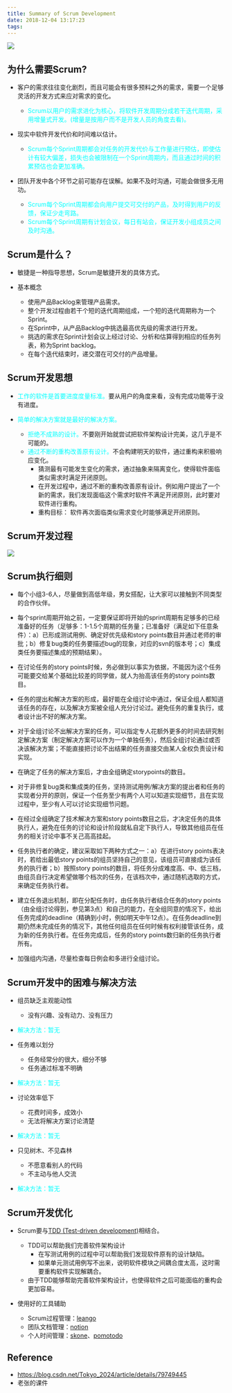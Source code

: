 ```yaml
---
title: Summary of Scrum Development
date: 2018-12-04 13:17:23
tags:
---
```


![](https://songxiaofeng.top/blog/images/scrum.png)

<!-- more -->

<!-- ################################################################################################################################################################################## -->
## 为什么需要Scrum?

* 客户的需求往往变化剧烈，而且可能会有很多预料之外的需求，需要一个足够灵活的开发方式来应对需求的变化。
	* <font color=#00ffff> Scrum以用户的需求进化为核心，将软件开发周期分成若干迭代周期，采用增量式开发。(增量是按用户而不是开发人员的角度去看)。 </font>
	
	
* 现实中软件开发代价和时间难以估计。
	* <font color=#00ffff> Scrum每个Sprint周期都会对任务的开发代价与工作量进行预估，即使估计有较大偏差，损失也会被限制在一个Sprint周期内，而且通过时间的积累预估也会更加准确。 </font>

	
* 团队开发中各个环节之前可能存在误解。如果不及时沟通，可能会做很多无用功。
	* <font color=#00ffff> Scrum每个Sprint周期都会向用户提交可交付的产品，及时得到用户的反馈，保证少走弯路。 </font>
	* <font color=#00ffff> Scrum每个Sprint周期有计划会议，每日有站会，保证开发小组成员之间及时沟通。 </font>

<!-- ################################################################################################################################################################################## -->
## Scrum是什么？

* 敏捷是一种指导思想，Scrum是敏捷开发的具体方式。


* 基本概念
	* 使用产品Backlog来管理产品需求。
	* 整个开发过程由若干个短的迭代周期组成，一个短的迭代周期称为一个Sprint。
	* 在Sprint中，从产品Backlog中挑选最高优先级的需求进行开发。
	* 挑选的需求在Sprint计划会议上经过讨论、分析和估算得到相应的任务列表，称为Sprint backlog。
	* 在每个迭代结束时，递交潜在可交付的产品增量。

<!-- ################################################################################################################################################################################## -->
## Scrum开发思想

* <font color=#00ffff>工作的软件是首要进度度量标准。</font>要从用户的角度来看，没有完成功能等于没有进度。


* <font color=#00ffff>简单的解决方案就是最好的解决方案。</font>
	* <font color=#00ffff>拒绝不成熟的设计。</font>不要刚开始就尝试把软件架构设计完美，这几乎是不可能的。
	* <font color=#00ffff>通过不断的重构改善原有设计。</font>不会构建明天的软件，通过重构来积极响应变化。
		* 猜测最有可能发生变化的需求，通过抽象来隔离变化，使得软件面临类似需求时满足开闭原则。
		* 在开发过程中，通过不断的重构改善原有设计。例如用户提出了一个新的需求，我们发现面临这个需求时软件不满足开闭原则，此时要对软件进行重构。
		* 重构目标： 软件再次面临类似需求变化时能够满足开闭原则。
	

<!-- ################################################################################################################################################################################## -->
## Scrum开发过程
![](https://songxiaofeng.top/blog/images/scrum_flow.png)

<!-- ################################################################################################################################################################################## -->
## Scrum执行细则
* 每个小组3-6人，尽量做到高低年级，男女搭配，让大家可以接触到不同类型的合作伙伴。

* 每个sprint周期开始之前，一定要保证即将开始的sprint周期有足够多的已经准备好的任务（足够多：1-1.5个周期的任务量；已准备好（满足如下任意条件）：a）已形成测试用例、确定好优先级和story points数目并通过老师的审批；b）修复bug类的任务要描述bug的现象，对应的svn的版本号；c）集成类任务要描述集成的预期结果）。

* 在讨论任务的story points时候，务必做到以事实为依据，不能因为这个任务可能要交给某个基础比较差的同学做，就人为抬高该任务的story points数目。

* 任务的提出和解决方案的形成，最好能在全组讨论中通过，保证全组人都知道该任务的存在，以及解决方案被全组人充分讨论过。避免任务的重复执行，或者设计出不好的解决方案。

* 对于全组讨论不出解决方案的任务，可以指定专人花额外更多的时间去研究制定解决方案（制定解决方案可以作为一个单独任务），然后全组讨论通过或否决该解决方案；不能直接把讨论不出结果的任务直接交由某人全权负责设计和实现。

* 在确定了任务的解决方案后，才由全组确定storypoints的数目。

* 对于非修复bug类和集成类的任务，坚持测试用例/解决方案的提出者和任务的实现者分开的原则，保证一个任务至少有两个人可以知道实现细节，且在实现过程中，至少有人可以讨论实现细节问题。

* 在经过全组确定了技术解决方案和story points数目之后，才决定任务的具体执行人，避免在任务的讨论和设计阶段就私自定下执行人，导致其他组员在任务的相关讨论中事不关己高高挂起。

* 任务执行者的确定，建议采取如下两种方式之一：a）在进行story points表决时，若给出最低story points的组员坚持自己的意见，该组员可直接成为该任务的执行者；b）按照story points的数目，将任务分成难度高、中、低三档，由组员自行决定希望做哪个档次的任务，在该档次中，通过随机选取的方式，来确定任务执行者。

* 建立任务退出机制，即在分配任务时，由任务执行者结合任务的story points（由全组讨论得到，参见第3点）和自己的能力，在全组同意的情况下，给出任务完成的deadline（精确到小时，例如明天中午12点）。在任务deadline到期仍然未完成任务的情况下，其他任何组员在任何时候有权利接管该任务，成为新的任务执行者。在任务完成后，任务的story points数归新的任务执行者所有。

* 加强组内沟通，尽量检查每日例会和多进行全组讨论。

<!-- ################################################################################################################################################################################## -->
## Scrum开发中的困难与解决方法

* 组员缺乏主观能动性
	* 没有兴趣、没有动力、没有压力
* <font color=#00ffff>解决方法：暂无 </font>


* 任务难以划分
	* 任务经常分的很大，细分不够
	* 任务通过标准不明确
* <font color=#00ffff>解决方法：暂无 </font>

	
* 讨论效率低下
	* 花费时间多，成效小
	* 无法将解决方案讨论清楚
* <font color=#00ffff>解决方法：暂无 </font>


* 只见树木、不见森林
	* 不愿意看别人的代码
	* 不主动与他人交流
* <font color=#00ffff>解决方法：暂无 </font>

<!-- ################################################################################################################################################################################## -->
## Scrum开发优化
* Scrum要与[TDD (Test-driven development)](https://en.wikipedia.org/wiki/Test-driven_development)相结合。
	* TDD可以帮助我们完善软件架构设计
		* 在写测试用例的过程中可以帮助我们发现软件原有的设计缺陷。
		* 如果单元测试用例写不出来，说明软件模块之间耦合度太高，这时需要重构软件实现解耦合。
	* 由于TDD能够帮助完善软件架构设计，也使得软件之后可能面临的重构会更加容易。
		

* 使用好的工具辅助
	* Scrum过程管理：[leango](https://www.leangoo.com)
	* 团队文档管理：[notion](https://www.notion.so)
	* 个人时间管理：[skone](https://time.nowplus.cn)、[pomotodo](https://www.pomotodo.com)

		
<!-- ################################################################################################################################################################################## -->
## Reference
* https://blog.csdn.net/Tokyo_2024/article/details/79749445
* 老张的课件


